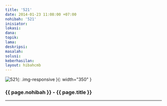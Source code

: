 ```yaml
---
title: '521'
date: 2014-01-23 11:08:00 +07:00
nohibah: '521'
inisiator:
lokasi:
dana:
topik:
lama:
deskripsi:
masalah:
solusi:
keberhasilan:
layout: hibahcmb
---
```


![521](/static/img/hibahcmb/521.png){: .img-responsive }{: width="350" }

### {{ page.nohibah }} - {{ page.title }}

---
